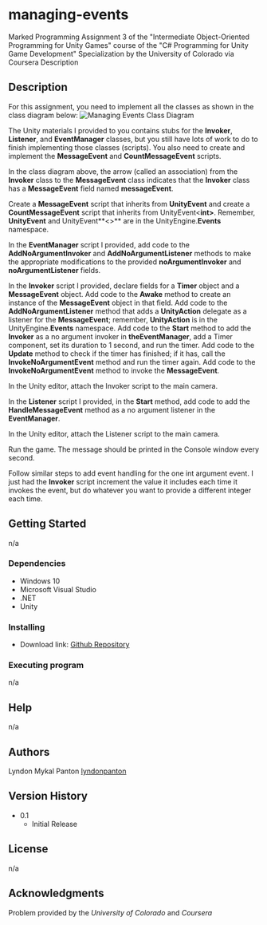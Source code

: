 # managing-events
Marked Programming Assignment 3 of the "Intermediate Object-Oriented Programming for Unity Games" course of the "C# Programming for Unity Game Development" Specialization by the University of Colorado via Coursera Description

## Description
For this assignment, you need to implement all the classes as shown in the class diagram below:
![Managing Events Class Diagram](./managing_events_class_diagrams.png)

The Unity materials I provided to you contains stubs for the **Invoker**, **Listener**, and **EventManager** classes, but you still have lots of work to do to finish implementing those classes (scripts). You also need to create and implement the **MessageEvent** and **CountMessageEvent** scripts.

In the class diagram above, the arrow (called an association) from the **Invoker** class to the **MessageEvent** class indicates that the **Invoker** class has a **MessageEvent** field named **messageEvent**.

Create a **MessageEvent** script that inherits from **UnityEvent** and create a **CountMessageEvent** script that inherits from UnityEvent<**int>**. Remember, **UnityEvent** and UnityEvent**<>** are in the UnityEngine.**Events** namespace.

In the **EventManager** script I provided, add code to the **AddNoArgumentInvoker** and **AddNoArgumentListener** methods to make the appropriate modifications to the provided **noArgumentInvoker** and **noArgumentListener** fields.

In the **Invoker** script I provided, declare fields for a **Timer** object and a **MessageEvent** object. Add code to the **Awake** method to create an instance of the **MessageEvent** object in that field. Add code to the **AddNoArgumentListener** method that adds a **UnityAction** delegate as a listener for the **MessageEvent**; remember, **UnityAction** is in the UnityEngine.**Events** namespace. Add code to the **Start** method to add the **Invoker** as a no argument invoker in **theEventManager**, add a Timer component, set its duration to 1 second, and run the timer. Add code to the **Update** method to check if the timer has finished; if it has, call the **InvokeNoArgumentEvent** method and run the timer again. Add code to the **InvokeNoArgumentEvent** method to invoke the **MessageEvent**.

In the Unity editor, attach the Invoker script to the main camera.

In the **Listener** script I provided, in the **Start** method, add code to add the **HandleMessageEvent** method as a no argument listener in the **EventManager**.

In the Unity editor, attach the Listener script to the main camera.

Run the game. The message should be printed in the Console window every second.

Follow similar steps to add event handling for the one int argument event. I just had the **Invoker** script increment the value it includes each time it invokes the event, but do whatever you want to provide a different integer each time.

## Getting Started

n/a

### Dependencies

* Windows 10
* Microsoft Visual Studio
* .NET
* Unity

### Installing

* Download link: [Github Repository](https://github.com/lyndonpanton/managing-events)

### Executing program

n/a

## Help

n/a

## Authors

Lyndon Mykal Panton
[lyndonpanton](https://github.com/lyndonpanton/)

## Version History

* 0.1
    * Initial Release

## License

n/a

## Acknowledgments

Problem provided by the _University of Colorado_ and _Coursera_
